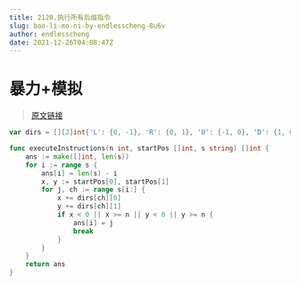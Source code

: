 ```yaml
---
title: 2120.执行所有后缀指令
slug: bao-li-mo-ni-by-endlesscheng-8u6v
author: endlesscheng
date: 2021-12-26T04:08:47Z
---
```

# 暴力+模拟
 
> [原文链接](https://leetcode.cn/problems/execution-of-all-suffix-instructions-staying-in-a-grid/solution/bao-li-mo-ni-by-endlesscheng-8u6v)
```go
var dirs = [][2]int{'L': {0, -1}, 'R': {0, 1}, 'U': {-1, 0}, 'D': {1, 0}}

func executeInstructions(n int, startPos []int, s string) []int {
	ans := make([]int, len(s))
	for i := range s {
		ans[i] = len(s) - i
		x, y := startPos[0], startPos[1]
		for j, ch := range s[i:] {
			x += dirs[ch][0]
			y += dirs[ch][1]
			if x < 0 || x >= n || y < 0 || y >= n {
				ans[i] = j
				break
			}
		}
	}
	return ans
}
```
